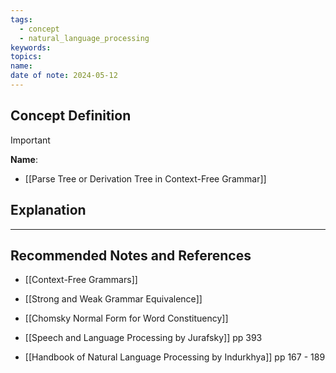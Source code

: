 ```yaml
---
tags:
  - concept
  - natural_language_processing
keywords: 
topics: 
name: 
date of note: 2024-05-12
---
```


## Concept Definition

>[!important]
>**Name**: 


- [[Parse Tree or Derivation Tree in Context-Free Grammar]]

## Explanation





-----------
##  Recommended Notes and References


- [[Context-Free Grammars]]
- [[Strong and Weak Grammar Equivalence]]
- [[Chomsky Normal Form for Word Constituency]]


- [[Speech and Language Processing by Jurafsky]]  pp 393
- [[Handbook of Natural Language Processing by Indurkhya]] pp 167 - 189
